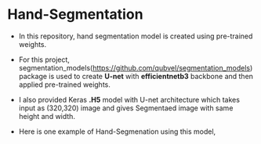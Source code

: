 # Hand-Segmentation

* In this repository, hand segmentation model is created using pre-trained weights.

* For this project, segmentation_models(https://github.com/qubvel/segmentation_models) package is used to create **U-net** with **efficientnetb3** backbone and then applied pre-trained weights.

* I also provided Keras **.H5** model with U-net architecture which takes input as (320,320) image and gives Segmentaed image with same height and width.

* Here is one example of Hand-Segmenation using this model,

<img src=''  />

<img src=''  />
